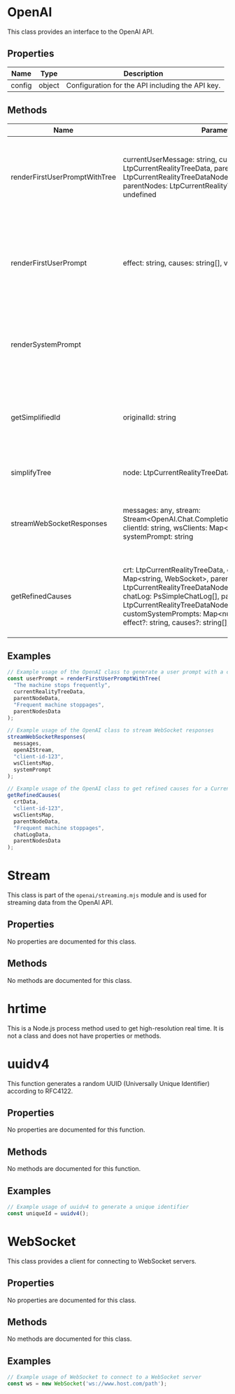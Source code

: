 # OpenAI

This class provides an interface to the OpenAI API.

## Properties

| Name      | Type   | Description               |
|-----------|--------|---------------------------|
| config    | object | Configuration for the API including the API key. |

## Methods

| Name                            | Parameters                                                                 | Return Type | Description                                                                                   |
|---------------------------------|----------------------------------------------------------------------------|-------------|-----------------------------------------------------------------------------------------------|
| renderFirstUserPromptWithTree   | currentUserMessage: string, currentRealityTree: LtpCurrentRealityTreeData, parentNode: LtpCurrentRealityTreeDataNode, currentUDE: string, parentNodes: LtpCurrentRealityTreeDataNode[] \| undefined | string      | Generates a user prompt including the current reality tree and the user's message.             |
| renderFirstUserPrompt           | effect: string, causes: string[], validationReview: string                 | string      | Generates a user prompt based on an effect, its causes, and an expert validation review.      |
| renderSystemPrompt              |                                                                            | string      | Generates a system prompt to guide the creation of a Current Reality Tree.                    |
| getSimplifiedId                 | originalId: string                                                         | number      | Retrieves a simplified ID for a given original ID, creating a new one if necessary.           |
| simplifyTree                    | node: LtpCurrentRealityTreeDataNode, crtNodeId: string                     | LtpCrtSimplifiedForAI \| null | Simplifies a tree node for AI processing.                                                     |
| streamWebSocketResponses        | messages: any, stream: Stream<OpenAI.Chat.Completions.ChatCompletionChunk>, clientId: string, wsClients: Map<string, WebSocket>, systemPrompt: string | Promise<void> | Streams WebSocket responses from the OpenAI API to the client.                                 |
| getRefinedCauses                | crt: LtpCurrentRealityTreeData, clientId: string, wsClients: Map<string, WebSocket>, parentNode: LtpCurrentRealityTreeDataNode, currentUDE: string, chatLog: PsSimpleChatLog[], parentNodes: LtpCurrentRealityTreeDataNode[] \| undefined, customSystemPrompts: Map<number, string> \| undefined, effect?: string, causes?: string[], validationReview?: string | Promise<void> | Initiates the process to refine causes for a Current Reality Tree and streams the results.     |

## Examples

```typescript
// Example usage of the OpenAI class to generate a user prompt with a current reality tree
const userPrompt = renderFirstUserPromptWithTree(
  "The machine stops frequently",
  currentRealityTreeData,
  parentNodeData,
  "Frequent machine stoppages",
  parentNodesData
);
```

```typescript
// Example usage of the OpenAI class to stream WebSocket responses
streamWebSocketResponses(
  messages,
  openAIStream,
  "client-id-123",
  wsClientsMap,
  systemPrompt
);
```

```typescript
// Example usage of the OpenAI class to get refined causes for a Current Reality Tree
getRefinedCauses(
  crtData,
  "client-id-123",
  wsClientsMap,
  parentNodeData,
  "Frequent machine stoppages",
  chatLogData,
  parentNodesData
);
```

# Stream

This class is part of the `openai/streaming.mjs` module and is used for streaming data from the OpenAI API.

## Properties

No properties are documented for this class.

## Methods

No methods are documented for this class.

# hrtime

This is a Node.js process method used to get high-resolution real time. It is not a class and does not have properties or methods.

# uuidv4

This function generates a random UUID (Universally Unique Identifier) according to RFC4122.

## Properties

No properties are documented for this function.

## Methods

No methods are documented for this function.

## Examples

```typescript
// Example usage of uuidv4 to generate a unique identifier
const uniqueId = uuidv4();
```

# WebSocket

This class provides a client for connecting to WebSocket servers.

## Properties

No properties are documented for this class.

## Methods

No methods are documented for this class.

## Examples

```typescript
// Example usage of WebSocket to connect to a WebSocket server
const ws = new WebSocket('ws://www.host.com/path');
```